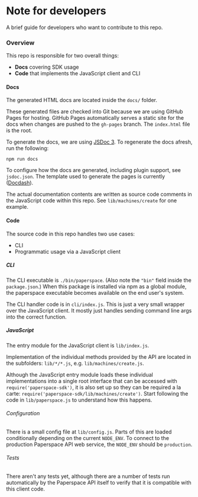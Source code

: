 # Note for developers

A brief guide for developers who want to contribute to this repo.

### Overview

This repo is responsible for two overall things:

* **Docs** covering SDK usage
* **Code** that implements the JavaScript client and CLI

#### Docs

The generated HTML docs are located inside the `docs/` folder.

These generated files are checked into Git because we are using GitHub Pages for hosting. GitHub Pages automatically serves a static site for the docs when changes are pushed to the `gh-pages` branch. The `index.html` file is the root.

To generate the docs, we are using [JSDoc 3](http://usejsdoc.org/). To regenerate the docs afresh, run the following:

    npm run docs

To configure how the docs are generated, including plugin support, see `jsdoc.json`. The template used to generate the pages is currently ([Docdash](https://github.com/clenemt/docdash)).

The actual documentation contents are written as source code comments in the JavaScript code within this repo. See `lib/machines/create` for one example.

#### Code

The source code in this repo handles two use cases:

* CLI
* Programmatic usage via a JavaScript client

##### CLI

The CLI executable is `./bin/paperspace`. (Also note the `"bin"` field inside the `package.json`.) When this package is installed via npm as a global module, the paperspace executable becomes available on the end user's system.

The CLI handler code is in `cli/index.js`. This is just a very small wrapper over the JavaScript client. It mostly just handles sending command line args into the correct function.

##### JavaScript

The entry module for the JavaScript client is `lib/index.js`. 

Implementation of the individual methods provided by the API are located in the subfolders: `lib/*/*.js`, e.g. `lib/machines/create.js`.

Although the JavaScript entry module loads these individual implementations into a single root interface that can be accessed with `require('paperspace-sdk')`, it is also set up so they can be required a la carte: `require('paperspace-sdk/lib/machines/create')`. Start following the code in `lib/paperspace.js` to understand how this happens.

###### Configuration

There is a small config file at `lib/config.js`. Parts of this are loaded conditionally depending on the current `NODE_ENV`. To connect to the production Paperspace API web service, the `NODE_ENV` should be `production`.

###### Tests

There aren't any tests yet, although there are a number of tests run automatically by the Paperspace API itself to verify that it is compatible with this client code.
